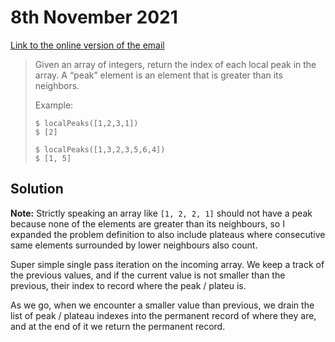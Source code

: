 # 8th November 2021

[Link to the online version of the email](https://buttondown.email/cassidoo/archive/we-cannot-direct-the-wind-but-we-can-adjust-the/)

> Given an array of integers, return the index of each local peak in the array. A “peak” element is an element that is greater than its neighbors.
>
> Example:
> ```shell
> $ localPeaks([1,2,3,1])
> $ [2]
> 
> $ localPeaks([1,3,2,3,5,6,4])
> $ [1, 5]
> ```

## Solution

**Note:** Strictly speaking an array like `[1, 2, 2, 1]` should not have a peak because none of the elements are greater than its neighbours, so I expanded the problem definition to also include plateaus where consecutive same elements surrounded by lower neighbours also count.

Super simple single pass iteration on the incoming array. We keep a track of the previous values, and if the current value is not smaller than the previous, their index to record where the peak / plateu is.

As we go, when we encounter a smaller value than previous, we drain the list of peak / plateau indexes into the permanent record of where they are, and at the end of it we return the permanent record.
